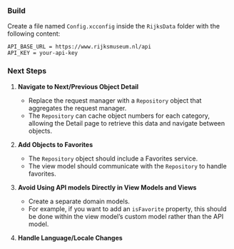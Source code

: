 ### Build

Create a file named `Config.xcconfig` inside the `RijksData` folder with the following content:

``` 
API_BASE_URL = https://www.rijksmuseum.nl/api 
API_KEY = your-api-key
```

### Next Steps

1. **Navigate to Next/Previous Object Detail**
   - Replace the request manager with a `Repository` object that aggregates the request manager.
   - The `Repository` can cache object numbers for each category, allowing the Detail page to retrieve this data and navigate between objects.

1. **Add Objects to Favorites**
   - The `Repository` object should include a Favorites service.
   - The view model should communicate with the `Repository` to handle favorites.

1. **Avoid Using API models Directly in View Models and Views**
   - Create a separate domain models.
   - For example, if you want to add an `isFavorite` property, this should be done within the view model’s custom model rather than the API model.

1. **Handle Language/Locale Changes**
